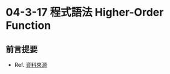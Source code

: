 # 04-3-17 程式語法 Higher-Order Function

## 前言提要

* Ref. [資料來源](https://michaelchen.tech/golang-programming/higher-order-function/)

##